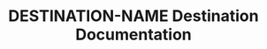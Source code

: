 ---
## FOR DESTINATIONS THAT HAVE MORE THAN 1 VERSION.

# -------------------------- #
#        Page Controls       #
# -------------------------- #

title: DESTINATION-NAME Destination Documentation
permalink: /destinations/destination-type

keywords: destination-type, destination-type data warehouse, destination-type data warehouse, destination-type etl, etl to destination-type, destination-type destination
summary: "Documentation for Stitch's DESTINATION-NAME destination."

content-type: "destination-category"
key: "destination-type-category"

order: 1

toc: true
layout: general


# -------------------------- #
#     Destination Details    #
# -------------------------- #

display_name: "DESTINATION-NAME"
type: "destination-type"

sections:
  - title: "Select version"
    anchor: "select-version"
    content: |
      For a side-by-side comparison of each version of the {{ destination.display_name }} destination, refer to the [Version comparison section](#version-comparison).

      {% assign destinations = site.destinations | where:"key","bigquery-version-category" | sort:"this-version" | reverse %}

      <ul class="tiles">
      {% for destination in destinations %}
        <li style="width: 45%">
          <a href="{{ site.baseurl | append: destination.url }}">
            <img src="{{ site.baseurl }}/images/destinations/icons/{{ destination.type }}.svg" style="max-height: 60px;" alt="{{ destination.display_name }} v{{ destination.this-version }} logo">
          </a>
          <strong>{{ destination.display_name }} (v{{ destination.this-version }})</strong><br>
          <a href="{{ site.baseurl | append: destination.url }}">All {{ destination.display_name }} (v{{ destination.this-version }}) documentation</a>
        </li>
      {% endfor %}
      </ul>

  - title: "Version history and changelog"
    anchor: "version-history-comparison"
    content: |
      {% include shared/versioning/history-and-changelog.html connection-type="destination" %}

  - title: "Version comparison"
    anchor: "version-comparison"
    content: |
      {% include shared/versioning/destination-supported-features.html %}
---